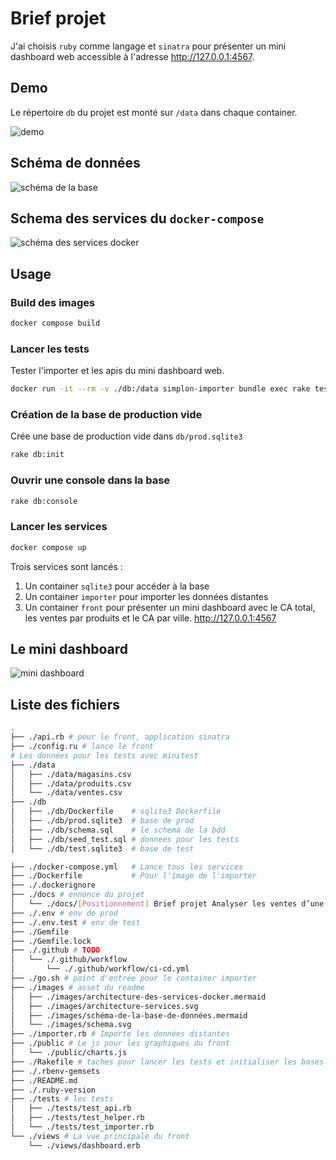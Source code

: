 # Brief projet

J'ai choisis `ruby` comme langage et `sinatra` pour présenter un mini dashboard web accessible à l'adresse <http://127.0.0.1:4567>.

## Demo

Le répertoire `db` du projet est monté sur `/data` dans chaque container.

![demo](/demo.gif)

## Schéma de données

![schéma de la base](/images/schema.svg)

## Schema des services du `docker-compose`

![schéma des services docker](/images/architecture-services.svg)

## Usage

### Build des images

``` sh
docker compose build
```

### Lancer les tests

Tester l'importer et les apis du mini dashboard web.

``` sh
docker run -it --rm -v ./db:/data simplon-importer bundle exec rake test
```

### Création de la base de production vide

Crée une base de production vide dans `db/prod.sqlite3`

``` sh
rake db:init
```

### Ouvrir une console dans la base

``` sh
rake db:console
```

### Lancer les services

``` sh
docker compose up
```

Trois services sont lancés : 

1. Un container `sqlite3` pour accéder à la base
2. Un container `importer` pour importer les données distantes
3. Un container `front` pour présenter un mini dashboard avec le CA total, les ventes par produits et le CA par ville.
<http://127.0.0.1:4567>

## Le mini dashboard

![mini dashboard](/images/front.png)

## Liste des fichiers

``` sh
.
├── ./api.rb # pour le front, application sinatra
├── ./config.ru # lance le front
# Les données pour les tests avec minitest
├── ./data
│   ├── ./data/magasins.csv
│   ├── ./data/produits.csv
│   └── ./data/ventes.csv
├── ./db
│   ├── ./db/Dockerfile    # sqlite3 Dockerfile
│   ├── ./db/prod.sqlite3  # base de prod
│   ├── ./db/schema.sql    # le schema de la bdd
│   ├── ./db/seed_test.sql # donnees pour les tests 
│   └── ./db/test.sqlite3  # base de test

├── ./docker-compose.yml   # Lance tous les services
├── ./Dockerfile           # Pour l'image de l'importer
├── ./.dockerignore
├── ./docs # ennonce du projet
│   └── ./docs/[Positionnement] Brief projet Analyser les ventes d’une PME - Data Engineer.pdf
├── ./.env # env de prod
├── ./.env.test # env de test
├── ./Gemfile
├── ./Gemfile.lock
├── ./.github # TODO 
│   └── ./.github/workflow
│       └── ./.github/workflow/ci-cd.yml
├── ./go.sh # point d'entrée pour le container importer
├── ./images # asset du readme
│   ├── ./images/architecture-des-services-docker.mermaid
│   ├── ./images/architecture-services.svg
│   ├── ./images/schéma-de-la-base-de-données.mermaid
│   └── ./images/schema.svg
├── ./importer.rb # Importe les données distantes
├── ./public # Le js pour les graphiques du front
│   └── ./public/charts.js
├── ./Rakefile # taches pour lancer les tests et initialiser les bases de tests et de prod
├── ./.rbenv-gemsets
├── ./README.md
├── ./.ruby-version
├── ./tests # les tests
│   ├── ./tests/test_api.rb
│   ├── ./tests/test_helper.rb
│   └── ./tests/test_importer.rb
└── ./views # La vue principale du front
    └── ./views/dashboard.erb
```

